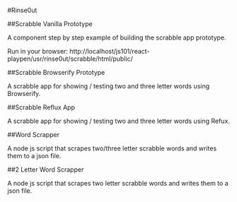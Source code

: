 #Rinse0ut

##Scrabble Vanilla Prototype

A component step by step example of building the scrabble app prototype.

Run in your browser:
http://localhost/js101/react-playpen/usr/rinse0ut/scrabble/html/public/   

##Scrabble Browserify Prototype

A scrabble app for showing / testing two and three letter words using Browserify.

##Scrabble Reflux App

A scrabble app for showing / testing two and three letter words using Refux.

##Word Scrapper

A node js script that scrapes two/three  letter scrabble words and writes them to a json file.

##2 Letter Word Scrapper

A node js script that scrapes two letter scrabble words and writes them to a json file.
